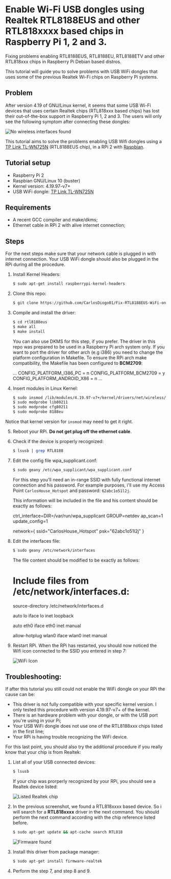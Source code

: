 Enable Wi-Fi USB dongles using Realtek RTL8188EUS and other RTL818xxxx based chips in Raspberry Pi 1, 2 and 3.
====

Fixing problems enabling RTL8188EUS, RTL8188EU, RTL8188ETV and other RTL818xxx chips in Raspberry Pi Debian based distros.

This tutorial will guide you to solve problems with USB WiFi dongles that uses some of the previous Realtek Wi-Fi chips on Raspberry Pi systems.

Problem
------------------------

After version 4.19 of GNU/Linux kernel, it seems that some USB Wi-Fi devices that uses certain Realtek chips (RTL818xxx based chips) has lost their out-of-the-box support in Raspberry Pi 1, 2 and 3.
The users will only see the following symptom after connecting these dongles:

![No wireless interfaces found](https://i.ibb.co/598Ld0Z/2020-04-10-162444-1824x984-scrot.png)


This tutorial aims to solve the problems enabling USB Wifi dongles using a [TP Link TL-WN725N](https://www.tp-link.com/us/home-networking/usb-adapter/tl-wn725n/) (RTL8188EUS chip), in a RPi 2 with [Raspbian](https://www.raspbian.org/RaspbianImages).

Tutorial setup
------------------------
- Raspberry Pi 2 
- Raspbian GNU/Linux 10 (buster)
- Kernel version: 4.19.97-v7+
- USB WiFi dongle: [TP Link TL-WN725N](https://www.tp-link.com/us/home-networking/usb-adapter/tl-wn725n/) 


Requirements
------------------------
- A recent GCC compiler and make/dkms;
- Ethernet cable in RPi 2 with alive internet connection;


## Steps

For the next steps make sure that your network cable is plugged in with internet connection.
Your USB WiFi dongle should also be plugged in the RPi during all the procedure.

1. Install Kernel Headers:

	```sh
	$ sudo apt-get install raspberrypi-kernel-headers
	```
	
2. Clone this repo:
	
	```sh
	$ git clone https://github.com/CarlosDiogo01/Fix-RTL8188EUS-WiFi-on-Rpi.git
	```
	
3. Compile and install the driver:
	
	```sh
	$ cd rtl8188eus
	$ make all
	$ make install
	```
	
	You can also use DKMS for this step, if you prefer.
	The driver in this repo was prepared to be used in a Raspberry Pi arch system only. 
	If you want to port the driver for other arch (e.g i386) you need to change the platform configuration in Makefile.
	To ensure the RPi arch make compatibility, the Makefile has been configured to **BCM2709**:
	
	...
	CONFIG_PLATFORM_I386_PC = n
	CONFIG_PLATFORM_BCM2709 = y
	CONFIG_PLATFORM_ANDROID_X86 = n
	...

4. Insert modules in Linux Kernel:
	
	```sh
	$ sudo insmod /lib/modules/4.19.97-v7+/kernel/drivers/net/wireless/8188eu.ko
	$ sudo modprobe lib80211
	$ sudo modprobe cfg80211
	$ sudo modprobe 8188eu 
	```
	
Notice that kernel version for `insmod` may need to get it right.

5. Reboot your RPi. **Do not get plug off the ethernet cable**.

6. Check if the device is properly recognized:
	
	```sh
	$ lsusb | grep RTL8188
	```
	
7. Edit the config file wpa_supplicant.conf:
	
	```sh
	$ sudo geany /etc/wpa_supplicant/wpa_supplicant.conf
	```
	
	For this step you'll need an in-range SSID with fully functional internet connection and his password.
	For example purposes, i'll use my Access Point `CarlosHouse_Hotspot` and password: `62abc1o51l2j`.

	This information will be included in the file and his content should be exactly as follows:

	ctrl_interface=DIR=/var/run/wpa_supplicant GROUP=netdev
	ap_scan=1
	update_config=1

	network={
	ssid="CarlosHouse_Hotspot"
	psk="62abc1o51l2j"
	}

8. Edit the interfaces file:

	```sh
	$ sudo geany /etc/network/interfaces
	```
	The file content should be modified to be exactly as follows:	

	# Include files from /etc/network/interfaces.d:
	source-directory /etc/network/interfaces.d
	 
	auto lo
	iface lo inet loopback
	 
	auto eth0
	iface eth0 inet manual
	 
	allow-hotplug wlan0
	iface wlan0 inet manual
	
9. Restart RPi. When the RPi has restarted, you should now noticed the Wifi icon connected to the SSID you entered in step 7:

	![WiFi Icon](https://i.ibb.co/M9Y9WPj/2020-04-10-192302-1824x984-scrot.png)


Troubleshooting:
------------------------

If after this tutorial you still could not enable the WiFi dongle on your RPi the cause can be:

* This driver is not fully compatible with your specific kernel version. I only tested this procedure with version 4.19.97-v7+ of the kernel.
* There is an hardware problem with your dongle, or with the USB port you're using in your Pi;
* Your USB WiFi dongle does not use one of the RTL8188xxx chips listed in the first line;
* Your RPi is having trouble recognizing the WiFi device. 

For this last point, you should also try the additional procedure if you really know that your chip is from Realtek:

1. List all of your USB connected devices:
	
	```sh
	$ lsusb
	```
	
	If your chip was prorperly recognized by your RPi, you should see a Realtek device listed:

	![Listed Realtek chip](https://i.ibb.co/b6MV4np/2020-04-10-195508-836x134-scrot.png)

2. In the previous screenshot, we found a RTL818xxxx based device. 
So i will search for a **RTL818xxxx** driver in the next command. 
You should perform the next command according with the chip reference listed before.

	```sh
	$ sudo apt-get update && apt-cache search RTL818
	```
	
	![Firmware found](https://i.ibb.co/Kr0N4yT/2020-04-10-201957-684x134-scrot.png)

3. Install this driver from package manager:
	```sh
	$ sudo apt-get install firmware-realtek
	```

4. Perform the step 7, and step 8 and 9.
